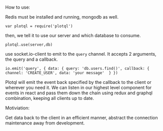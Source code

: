 How to use:

Redis must be installed and running, mongodb as well.

`var plotql = require('plotql')`

then, we tell it to use our server and which database to consume.

`plotql.use(server,db)`


use socket.io-client to emit to the `query` channel. It accepts 2 arguments, the query and a callback.

`io.emit('query', { data: {
  query: 'db.users.find()',
  callback: { 
    channel: 'CREATE_USER',
    data: 'your message' 
  }
})`

Plotql will emit the event back specified by the callback to the client or wherever you need it. We can listen in our highest level component for events in react and pass them down the chain using redux and graphql combination, keeping all clients up to date.


Motiviation:

Get data back to the client in an efficient manner, abstract the connection maintenance away from development.
